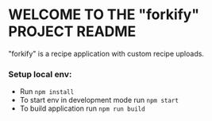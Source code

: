 # WELCOME TO THE "forkify" PROJECT README

"forkify" is a recipe application with custom recipe uploads.

### Setup local env:
* Run `npm install`
* To start env in development mode run `npm start`
* To build application run `npm run build`